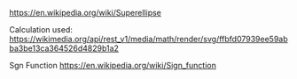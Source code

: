https://en.wikipedia.org/wiki/Superellipse

Calculation used:
https://wikimedia.org/api/rest_v1/media/math/render/svg/ffbfd07939ee59abba3be13ca364526d4829b1a2

Sgn Function
https://en.wikipedia.org/wiki/Sign_function